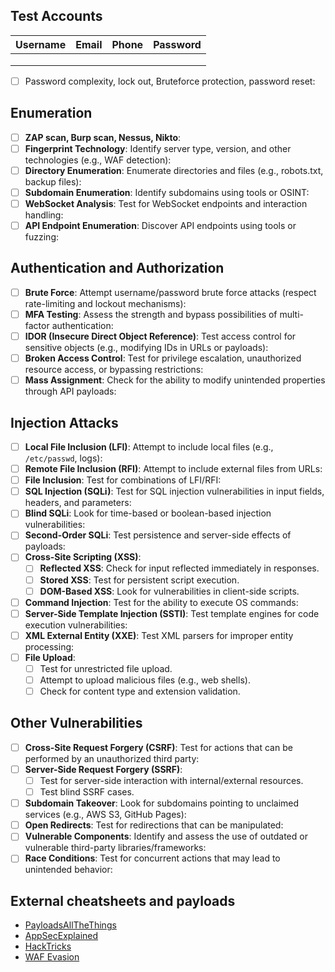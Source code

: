 ## Test Accounts

| **Username** | **Email** | **Phone** | **Password** |
| ------------ | --------- | --------- | ------------ |
|              |           |           |              |
|              |           |           |              |
|              |           |           |              |

- [ ] Password complexity, lock out, Bruteforce protection, password reset:

## Enumeration
- [ ] **ZAP scan, Burp scan, Nessus, Nikto**: 
- [ ] **Fingerprint Technology**: Identify server type, version, and other technologies (e.g., WAF detection):
- [ ] **Directory Enumeration**: Enumerate directories and files (e.g., robots.txt, backup files):
- [ ] **Subdomain Enumeration**: Identify subdomains using tools or OSINT:
- [ ] **WebSocket Analysis**: Test for WebSocket endpoints and interaction handling:
- [ ] **API Endpoint Enumeration**: Discover API endpoints using tools or fuzzing:

## Authentication and Authorization
- [ ] **Brute Force**: Attempt username/password brute force attacks (respect rate-limiting and lockout mechanisms):
- [ ] **MFA Testing**: Assess the strength and bypass possibilities of multi-factor authentication:
- [ ] **IDOR (Insecure Direct Object Reference)**: Test access control for sensitive objects (e.g., modifying IDs in URLs or payloads):
- [ ] **Broken Access Control**: Test for privilege escalation, unauthorized resource access, or bypassing restrictions:
- [ ] **Mass Assignment**: Check for the ability to modify unintended properties through API payloads:

## Injection Attacks
- [ ] **Local File Inclusion (LFI)**: Attempt to include local files (e.g., `/etc/passwd`, logs):
- [ ] **Remote File Inclusion (RFI)**: Attempt to include external files from URLs:
- [ ] **File Inclusion**: Test for combinations of LFI/RFI:
- [ ] **SQL Injection (SQLi)**: Test for SQL injection vulnerabilities in input fields, headers, and parameters:
- [ ] **Blind SQLi**: Look for time-based or boolean-based injection vulnerabilities:
- [ ] **Second-Order SQLi**: Test persistence and server-side effects of payloads:
- [ ] **Cross-Site Scripting (XSS)**:
  - [ ] **Reflected XSS**: Check for input reflected immediately in responses.
  - [ ] **Stored XSS**: Test for persistent script execution.
  - [ ] **DOM-Based XSS**: Look for vulnerabilities in client-side scripts.
- [ ] **Command Injection**: Test for the ability to execute OS commands:
- [ ] **Server-Side Template Injection (SSTI)**: Test template engines for code execution vulnerabilities:
- [ ] **XML External Entity (XXE)**: Test XML parsers for improper entity processing:
- [ ] **File Upload**:
  - [ ] Test for unrestricted file upload.
  - [ ] Attempt to upload malicious files (e.g., web shells).
  - [ ] Check for content type and extension validation.

## Other Vulnerabilities
- [ ] **Cross-Site Request Forgery (CSRF)**: Test for actions that can be performed by an unauthorized third party:
- [ ] **Server-Side Request Forgery (SSRF)**:
  - [ ] Test for server-side interaction with internal/external resources.
  - [ ] Test blind SSRF cases.
- [ ] **Subdomain Takeover**: Look for subdomains pointing to unclaimed services (e.g., AWS S3, GitHub Pages):
- [ ] **Open Redirects**: Test for redirections that can be manipulated:
- [ ] **Vulnerable Components**: Identify and assess the use of outdated or vulnerable third-party libraries/frameworks:
- [ ] **Race Conditions**: Test for concurrent actions that may lead to unintended behavior:

## External cheatsheets and payloads
- [PayloadsAllTheThings](https://github.com/swisskyrepo/PayloadsAllTheThings)
- [AppSecExplained](https://appsecexplained.gitbook.io/appsecexplained)
- [HackTricks](https://book.hacktricks.wiki/en/pentesting-web/web-vulnerabilities-methodology.html)
- [WAF Evasion](https://cheatsheetseries.owasp.org/cheatsheets/XSS_Filter_Evasion_Cheat_Sheet.html)
